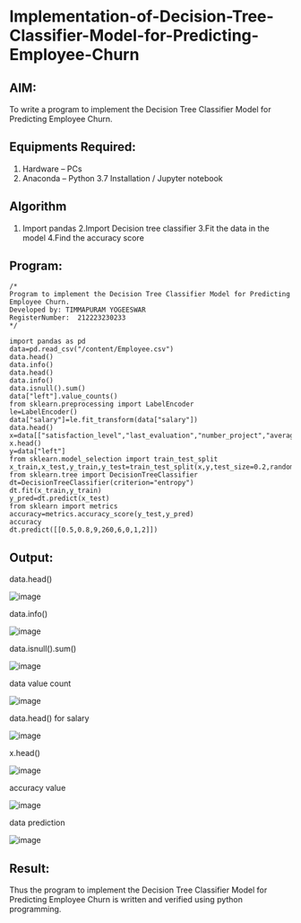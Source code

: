 # Implementation-of-Decision-Tree-Classifier-Model-for-Predicting-Employee-Churn

## AIM:
To write a program to implement the Decision Tree Classifier Model for Predicting Employee Churn.

## Equipments Required:
1. Hardware – PCs
2. Anaconda – Python 3.7 Installation / Jupyter notebook

## Algorithm
1. Import pandas
2.Import Decision tree classifier
3.Fit the data in the model
4.Find the accuracy score

## Program:
```
/*
Program to implement the Decision Tree Classifier Model for Predicting Employee Churn.
Developed by: TIMMAPURAM YOGEESWAR
RegisterNumber:  212223230233
*/
```
```
import pandas as pd
data=pd.read_csv("/content/Employee.csv")
data.head()
data.info()
data.head()
data.info()
data.isnull().sum()
data["left"].value_counts()
from sklearn.preprocessing import LabelEncoder
le=LabelEncoder()
data["salary"]=le.fit_transform(data["salary"])
data.head()
x=data[["satisfaction_level","last_evaluation","number_project","average_montly_hours","time_spend_company","Work_accident","promotion_last_5years","salary"]]
x.head()
y=data["left"]
from sklearn.model_selection import train_test_split
x_train,x_test,y_train,y_test=train_test_split(x,y,test_size=0.2,random_state=100)
from sklearn.tree import DecisionTreeClassifier
dt=DecisionTreeClassifier(criterion="entropy")
dt.fit(x_train,y_train)
y_pred=dt.predict(x_test)
from sklearn import metrics
accuracy=metrics.accuracy_score(y_test,y_pred)
accuracy
dt.predict([[0.5,0.8,9,260,6,0,1,2]])
```

## Output:
data.head()

![image](https://github.com/user-attachments/assets/65682d61-8ccd-45f9-88d7-481708f85625)

data.info()

![image](https://github.com/user-attachments/assets/f3bb60e0-a616-4bbf-9ba9-a375b5928b6f)

data.isnull().sum()

![image](https://github.com/user-attachments/assets/23e851f4-fb4e-4dfe-b7ef-392bf73afc97)

data value count

![image](https://github.com/user-attachments/assets/010a6280-8a3b-4aea-98b5-62b70f639415)

data.head() for salary

![image](https://github.com/user-attachments/assets/218ee9d8-1106-4ace-85d4-406353530b0b)

x.head()

![image](https://github.com/user-attachments/assets/1f740ea9-7ce4-4622-964a-9b0be96cf80f)

accuracy value

![image](https://github.com/user-attachments/assets/34addd86-8590-4114-8002-897677f1e1f2)

data prediction

![image](https://github.com/user-attachments/assets/b0b0648e-b639-4c04-b8d0-f2db66d0c636)


## Result:
Thus the program to implement the  Decision Tree Classifier Model for Predicting Employee Churn is written and verified using python programming.
